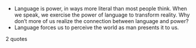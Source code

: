 - Language is power, in ways more literal than most people think. When we speak, we exercise the power of language to transform reality. Why don’t more of us realize the connection between language and power?
 - Language forces us to perceive the world as man presents it to us.

2 quotes